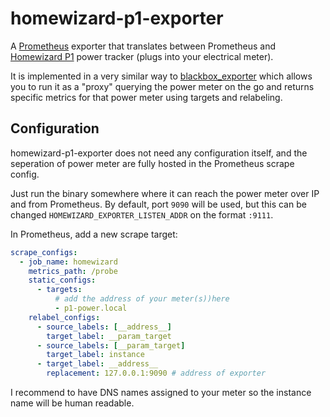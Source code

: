 # homewizard-p1-exporter

A [Prometheus](prometheus.io) exporter that translates between Prometheus and [Homewizard P1](https://www.homewizard.com/p1-meter/) power tracker (plugs into your electrical meter).

It is implemented in a very similar way to [blackbox_exporter](https://github.com/prometheus/blackbox_exporter) which allows you to run it
as a "proxy" querying the power meter on the go and returns specific metrics for that power meter using targets and relabeling.

## Configuration

homewizard-p1-exporter does not need any configuration itself, and the seperation of power meter are fully hosted in the Prometheus
scrape config.

Just run the binary somewhere where it can reach the power meter over IP and from Prometheus.
By default, port `9090` will be used, but this can be changed `HOMEWIZARD_EXPORTER_LISTEN_ADDR` on
the format `:9111`.

In Prometheus, add a new scrape target:

```yaml
scrape_configs:
  - job_name: homewizard
    metrics_path: /probe
    static_configs:
      - targets:
          # add the address of your meter(s))here
          - p1-power.local
    relabel_configs:
      - source_labels: [__address__]
        target_label: __param_target
      - source_labels: [__param_target]
        target_label: instance
      - target_label: __address__
        replacement: 127.0.0.1:9090 # address of exporter
```

I recommend to have DNS names assigned to your meter so the instance name will be human readable.
